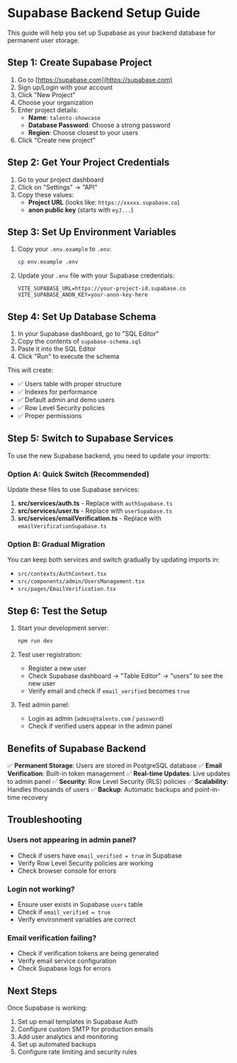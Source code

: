 # Supabase Backend Setup Guide

This guide will help you set up Supabase as your backend database for permanent user storage.

## Step 1: Create Supabase Project

1. Go to [https://supabase.com](https://supabase.com)
2. Sign up/Login with your account
3. Click "New Project"
4. Choose your organization
5. Enter project details:
   - **Name**: `talento-showcase`
   - **Database Password**: Choose a strong password
   - **Region**: Choose closest to your users
6. Click "Create new project"

## Step 2: Get Your Project Credentials

1. Go to your project dashboard
2. Click on "Settings" → "API"
3. Copy these values:
   - **Project URL** (looks like: `https://xxxxx.supabase.co`)
   - **anon public key** (starts with `eyJ...`)

## Step 3: Set Up Environment Variables

1. Copy your `.env.example` to `.env`:
   ```bash
   cp env.example .env
   ```

2. Update your `.env` file with your Supabase credentials:
   ```env
   VITE_SUPABASE_URL=https://your-project-id.supabase.co
   VITE_SUPABASE_ANON_KEY=your-anon-key-here
   ```

## Step 4: Set Up Database Schema

1. In your Supabase dashboard, go to "SQL Editor"
2. Copy the contents of `supabase-schema.sql` 
3. Paste it into the SQL Editor
4. Click "Run" to execute the schema

This will create:
- ✅ Users table with proper structure
- ✅ Indexes for performance
- ✅ Default admin and demo users
- ✅ Row Level Security policies
- ✅ Proper permissions

## Step 5: Switch to Supabase Services

To use the new Supabase backend, you need to update your imports:

### Option A: Quick Switch (Recommended)
Update these files to use Supabase services:

1. **src/services/auth.ts** - Replace with `authSupabase.ts`
2. **src/services/user.ts** - Replace with `userSupabase.ts`  
3. **src/services/emailVerification.ts** - Replace with `emailVerificationSupabase.ts`

### Option B: Gradual Migration
You can keep both services and switch gradually by updating imports in:
- `src/contexts/AuthContext.tsx`
- `src/components/admin/UsersManagement.tsx`
- `src/pages/EmailVerification.tsx`

## Step 6: Test the Setup

1. Start your development server:
   ```bash
   npm run dev
   ```

2. Test user registration:
   - Register a new user
   - Check Supabase dashboard → "Table Editor" → "users" to see the new user
   - Verify email and check if `email_verified` becomes `true`

3. Test admin panel:
   - Login as admin (`admin@talento.com` / `password`)
   - Check if verified users appear in the admin panel

## Benefits of Supabase Backend

✅ **Permanent Storage**: Users are stored in PostgreSQL database
✅ **Email Verification**: Built-in token management
✅ **Real-time Updates**: Live updates to admin panel
✅ **Security**: Row Level Security (RLS) policies
✅ **Scalability**: Handles thousands of users
✅ **Backup**: Automatic backups and point-in-time recovery

## Troubleshooting

### Users not appearing in admin panel?
- Check if users have `email_verified = true` in Supabase
- Verify Row Level Security policies are working
- Check browser console for errors

### Login not working?
- Ensure user exists in Supabase `users` table
- Check if `email_verified = true`
- Verify environment variables are correct

### Email verification failing?
- Check if verification tokens are being generated
- Verify email service configuration
- Check Supabase logs for errors

## Next Steps

Once Supabase is working:
1. Set up email templates in Supabase Auth
2. Configure custom SMTP for production emails
3. Add user analytics and monitoring
4. Set up automated backups
5. Configure rate limiting and security rules
